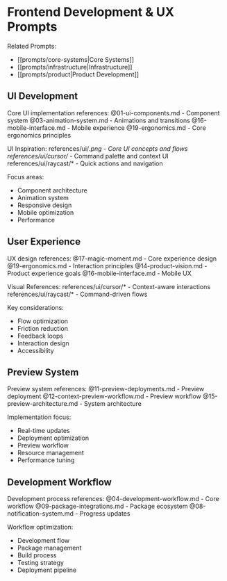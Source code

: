 # Frontend Development & UX Prompts

Related Prompts:
- [[prompts/core-systems|Core Systems]]
- [[prompts/infrastructure|Infrastructure]]
- [[prompts/product|Product Development]]

## UI Development
Core UI implementation references:
@01-ui-components.md - Component system
@03-animation-system.md - Animations and transitions
@16-mobile-interface.md - Mobile experience
@19-ergonomics.md - Core ergonomics principles

UI Inspiration:
references/ui/*.png - Core UI concepts and flows
references/ui/cursor/* - Command palette and context UI
references/ui/raycast/* - Quick actions and navigation

Focus areas:
- Component architecture
- Animation system
- Responsive design
- Mobile optimization
- Performance

## User Experience
UX design references:
@17-magic-moment.md - Core experience design
@19-ergonomics.md - Interaction principles
@14-product-vision.md - Product experience goals
@16-mobile-interface.md - Mobile UX

Visual References:
references/ui/cursor/* - Context-aware interactions
references/ui/raycast/* - Command-driven flows

Key considerations:
- Flow optimization
- Friction reduction
- Feedback loops
- Interaction design
- Accessibility

## Preview System
Preview system references:
@11-preview-deployments.md - Preview deployment
@12-context-preview-workflow.md - Preview workflow
@15-preview-architecture.md - System architecture

Implementation focus:
- Real-time updates
- Deployment optimization
- Preview workflow
- Resource management
- Performance tuning

## Development Workflow
Development process references:
@04-development-workflow.md - Core workflow
@09-package-integrations.md - Package ecosystem
@08-notification-system.md - Progress updates

Workflow optimization:
- Development flow
- Package management
- Build process
- Testing strategy
- Deployment pipeline 